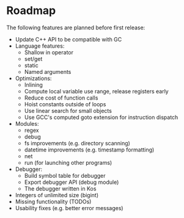 Roadmap
=======

The following features are planned before first release:

* Update C++ API to be compatible with GC
* Language features:
    - Shallow in operator
    - set/get
    - static
    - Named arguments
* Optimizations:
    - Inlining
    - Compute local variable use range, release registers early
    - Reduce cost of function calls
    - Hoist constants outside of loops
    - Use linear search for small objects
    - Use GCC's computed goto extension for instruction dispatch
* Modules:
    - regex
    - debug
    - fs improvements (e.g. directory scanning)
    - datetime improvements (e.g. timestamp formatting)
    - net
    - run (for launching other programs)
* Debugger:
    - Build symbol table for debugger
    - Export debugger API (debug module)
    - The debugger written in Kos
* Integers of unlimited size (bigint)
* Missing functionality (TODOs)
* Usability fixes (e.g. better error messages)
